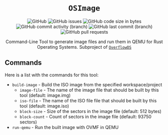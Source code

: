 <div align="center">
  
# `OSImage`

![GitHub](https://img.shields.io/github/license/Cach30verfl0w/OSImage) ![GitHub issues](https://img.shields.io/github/issues/Cach30verfl0w/OSImage) ![GitHub code size in bytes](https://img.shields.io/github/languages/code-size/Cach30verfl0w/OSImage) ![GitHub commit activity (branch)](https://img.shields.io/github/commit-activity/y/Cach30verfl0w/OSImage) ![GitHub last commit (branch)](https://img.shields.io/github/last-commit/Cach30verfl0w/OSImage/main)
![GitHub pull requests](https://img.shields.io/github/issues-pr/Cach30verfl0w/OSImage)

Command-Line Tool to generate image files and run them in QEMU for Rust Operating Systems. Subproject of [`OverflowOS`](https://github.com/Cach30verfl0w/OverflowOS)

</div>

## Commands
Here is a list with the commands for this tool:

- `build-image` - Build the ISO image from the specified workspace/project
   - `image-file` - The name of the image file that should be built by this tool (default: image.img)
   - `iso-file` - The name of the ISO file file that should be built by this tool (default: image.iso)
   - `block-size` - Size of the sectors in the image file (default: 512 bytes)
   - `block-count` - Count of sectors in the image file (default: 93750 sectors)
- `run-qemu` - Run the built image with OVMF in QEMU
